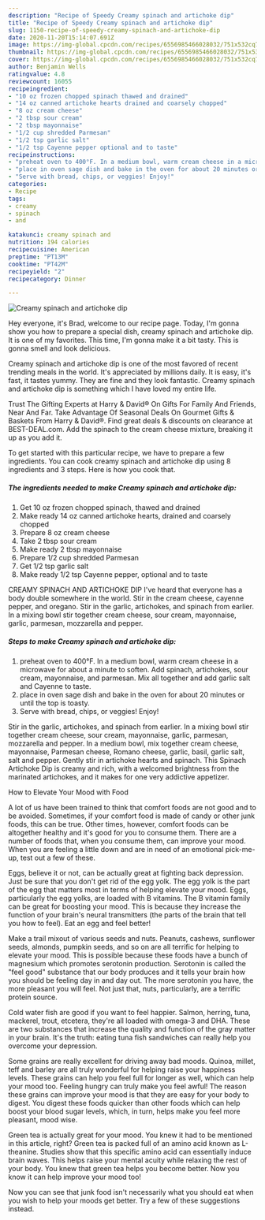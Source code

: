 ```yaml
---
description: "Recipe of Speedy Creamy spinach and artichoke dip"
title: "Recipe of Speedy Creamy spinach and artichoke dip"
slug: 1150-recipe-of-speedy-creamy-spinach-and-artichoke-dip
date: 2020-11-20T15:14:07.691Z
image: https://img-global.cpcdn.com/recipes/6556985466028032/751x532cq70/creamy-spinach-and-artichoke-dip-recipe-main-photo.jpg
thumbnail: https://img-global.cpcdn.com/recipes/6556985466028032/751x532cq70/creamy-spinach-and-artichoke-dip-recipe-main-photo.jpg
cover: https://img-global.cpcdn.com/recipes/6556985466028032/751x532cq70/creamy-spinach-and-artichoke-dip-recipe-main-photo.jpg
author: Benjamin Wells
ratingvalue: 4.8
reviewcount: 16055
recipeingredient:
- "10 oz frozen chopped spinach thawed and drained"
- "14 oz canned artichoke hearts drained and coarsely chopped"
- "8 oz cream cheese"
- "2 tbsp sour cream"
- "2 tbsp mayonnaise"
- "1/2 cup shredded Parmesan"
- "1/2 tsp garlic salt"
- "1/2 tsp Cayenne pepper optional and to taste"
recipeinstructions:
- "preheat oven to 400°F. In a medium bowl, warm cream cheese in a microwave for about a minute to soften.  Add spinach, artichokes, sour cream, mayonnaise, and parmesan. Mix all together and add garlic salt and Cayenne to taste."
- "place in oven sage dish and bake in the oven for about 20 minutes or until the top is toasty."
- "Serve with bread, chips, or veggies! Enjoy!"
categories:
- Recipe
tags:
- creamy
- spinach
- and

katakunci: creamy spinach and 
nutrition: 194 calories
recipecuisine: American
preptime: "PT13M"
cooktime: "PT42M"
recipeyield: "2"
recipecategory: Dinner

---
```



![Creamy spinach and artichoke dip](https://img-global.cpcdn.com/recipes/6556985466028032/751x532cq70/creamy-spinach-and-artichoke-dip-recipe-main-photo.jpg)

Hey everyone, it's Brad, welcome to our recipe page. Today, I'm gonna show you how to prepare a special dish, creamy spinach and artichoke dip. It is one of my favorites. This time, I'm gonna make it a bit tasty. This is gonna smell and look delicious.

Creamy spinach and artichoke dip is one of the most favored of recent trending meals in the world. It's appreciated by millions daily. It is easy, it's fast, it tastes yummy. They are fine and they look fantastic. Creamy spinach and artichoke dip is something which I have loved my entire life.

Trust The Gifting Experts at Harry &amp; David® On Gifts For Family And Friends, Near And Far. Take Advantage Of Seasonal Deals On Gourmet Gifts &amp; Baskets From Harry &amp; David®. Find great deals &amp; discounts on clearance at BEST-DEAL.com. Add the spinach to the cream cheese mixture, breaking it up as you add it.


To get started with this particular recipe, we have to prepare a few ingredients. You can cook creamy spinach and artichoke dip using 8 ingredients and 3 steps. Here is how you cook that.

<!--inarticleads1-->

##### The ingredients needed to make Creamy spinach and artichoke dip:

1. Get 10 oz frozen chopped spinach, thawed and drained
1. Make ready 14 oz canned artichoke hearts, drained and coarsely chopped
1. Prepare 8 oz cream cheese
1. Take 2 tbsp sour cream
1. Make ready 2 tbsp mayonnaise
1. Prepare 1/2 cup shredded Parmesan
1. Get 1/2 tsp garlic salt
1. Make ready 1/2 tsp Cayenne pepper, optional and to taste


CREAMY SPINACH AND ARTICHOKE DIP I&#39;ve heard that everyone has a body double somewhere in the world. Stir in the cream cheese, cayenne pepper, and oregano. Stir in the garlic, artichokes, and spinach from earlier. In a mixing bowl stir together cream cheese, sour cream, mayonnaise, garlic, parmesan, mozzarella and pepper. 

<!--inarticleads2-->

##### Steps to make Creamy spinach and artichoke dip:

1. preheat oven to 400°F. In a medium bowl, warm cream cheese in a microwave for about a minute to soften.  Add spinach, artichokes, sour cream, mayonnaise, and parmesan. Mix all together and add garlic salt and Cayenne to taste.
1. place in oven sage dish and bake in the oven for about 20 minutes or until the top is toasty.
1. Serve with bread, chips, or veggies! Enjoy!


Stir in the garlic, artichokes, and spinach from earlier. In a mixing bowl stir together cream cheese, sour cream, mayonnaise, garlic, parmesan, mozzarella and pepper. In a medium bowl, mix together cream cheese, mayonnaise, Parmesan cheese, Romano cheese, garlic, basil, garlic salt, salt and pepper. Gently stir in artichoke hearts and spinach. This Spinach Artichoke Dip is creamy and rich, with a welcomed brightness from the marinated artichokes, and it makes for one very addictive appetizer. 

How to Elevate Your Mood with Food


A lot of us have been trained to think that comfort foods are not good and to be avoided. Sometimes, if your comfort food is made of candy or other junk foods, this can be true. Other times, however, comfort foods can be altogether healthy and it's good for you to consume them. There are a number of foods that, when you consume them, can improve your mood. When you are feeling a little down and are in need of an emotional pick-me-up, test out a few of these.

Eggs, believe it or not, can be actually great at fighting back depression. Just be sure that you don't get rid of the egg yolk. The egg yolk is the part of the egg that matters most in terms of helping elevate your mood. Eggs, particularly the egg yolks, are loaded with B vitamins. The B vitamin family can be great for boosting your mood. This is because they increase the function of your brain's neural transmitters (the parts of the brain that tell you how to feel). Eat an egg and feel better!

Make a trail mixout of various seeds and nuts. Peanuts, cashews, sunflower seeds, almonds, pumpkin seeds, and so on are all terrific for helping to elevate your mood. This is possible because these foods have a bunch of magnesium which promotes serotonin production. Serotonin is called the "feel good" substance that our body produces and it tells your brain how you should be feeling day in and day out. The more serotonin you have, the more pleasant you will feel. Not just that, nuts, particularly, are a terrific protein source.

Cold water fish are good if you want to feel happier. Salmon, herring, tuna, mackerel, trout, etcetera, they're all loaded with omega-3 and DHA. These are two substances that increase the quality and function of the gray matter in your brain. It's the truth: eating tuna fish sandwiches can really help you overcome your depression. 

Some grains are really excellent for driving away bad moods. Quinoa, millet, teff and barley are all truly wonderful for helping raise your happiness levels. These grains can help you feel full for longer as well, which can help your mood too. Feeling hungry can truly make you feel awful! The reason these grains can improve your mood is that they are easy for your body to digest. You digest these foods quicker than other foods which can help boost your blood sugar levels, which, in turn, helps make you feel more pleasant, mood wise.

Green tea is actually great for your mood. You knew it had to be mentioned in this article, right? Green tea is packed full of an amino acid known as L-theanine. Studies show that this specific amino acid can essentially induce brain waves. This helps raise your mental acuity while relaxing the rest of your body. You knew that green tea helps you become better. Now you know it can help improve your mood too!

Now you can see that junk food isn't necessarily what you should eat when you wish to help your moods get better. Try  a few  of  these  suggestions  instead.

